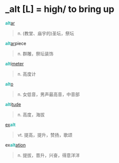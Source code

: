 # _alt [L] = high/ to bring up

<b style="color: #20B2AA;">alt</b>[ar](-ar.md)
> n. (教堂、庙宇的)圣坛，祭坛

<b style="color: #20B2AA;">alt</b>[ar](-ar.md)piece
> n. 群雕，祭坛装饰

<b style="color: #20B2AA;">alt</b>i[meter](-meter.md)
> n. 高度计

<b style="color: #20B2AA;">alt</b>[o](-o.md)
> n. 女低音，男声最高音，中音部

<b style="color: #20B2AA;">alt</b>i[tude](-tude.md)
> n. 高度，海拔

[ex](ex-.md)<b style="color: #20B2AA;">alt</b>
> vt. 提高，提升，赞扬，歌颂

ex<b style="color: #20B2AA;">alt</b>[ation](-ion.md)
> n. 提拔，晋升，兴奋，得意洋洋